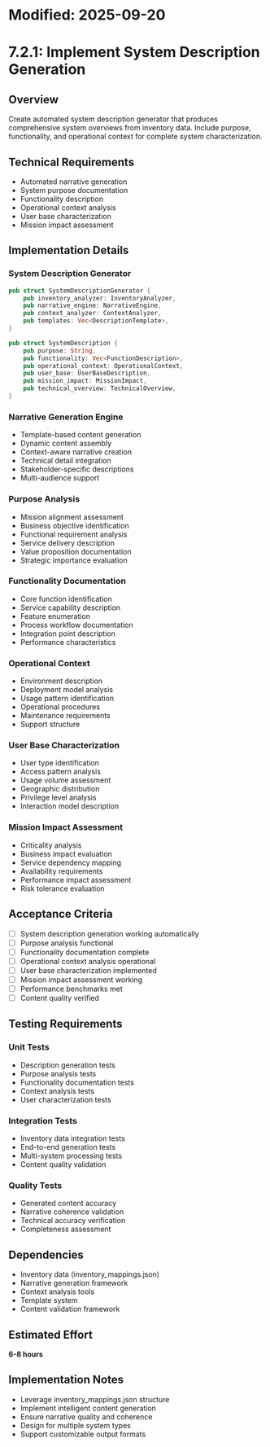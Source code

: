 # Modified: 2025-09-20

# 7.2.1: Implement System Description Generation

## Overview
Create automated system description generator that produces comprehensive system overviews from inventory data. Include purpose, functionality, and operational context for complete system characterization.

## Technical Requirements
- Automated narrative generation
- System purpose documentation
- Functionality description
- Operational context analysis
- User base characterization
- Mission impact assessment

## Implementation Details

### System Description Generator
```rust
pub struct SystemDescriptionGenerator {
    pub inventory_analyzer: InventoryAnalyzer,
    pub narrative_engine: NarrativeEngine,
    pub context_analyzer: ContextAnalyzer,
    pub templates: Vec<DescriptionTemplate>,
}

pub struct SystemDescription {
    pub purpose: String,
    pub functionality: Vec<FunctionDescription>,
    pub operational_context: OperationalContext,
    pub user_base: UserBaseDescription,
    pub mission_impact: MissionImpact,
    pub technical_overview: TechnicalOverview,
}
```

### Narrative Generation Engine
- Template-based content generation
- Dynamic content assembly
- Context-aware narrative creation
- Technical detail integration
- Stakeholder-specific descriptions
- Multi-audience support

### Purpose Analysis
- Mission alignment assessment
- Business objective identification
- Functional requirement analysis
- Service delivery description
- Value proposition documentation
- Strategic importance evaluation

### Functionality Documentation
- Core function identification
- Service capability description
- Feature enumeration
- Process workflow documentation
- Integration point description
- Performance characteristics

### Operational Context
- Environment description
- Deployment model analysis
- Usage pattern identification
- Operational procedures
- Maintenance requirements
- Support structure

### User Base Characterization
- User type identification
- Access pattern analysis
- Usage volume assessment
- Geographic distribution
- Privilege level analysis
- Interaction model description

### Mission Impact Assessment
- Criticality analysis
- Business impact evaluation
- Service dependency mapping
- Availability requirements
- Performance impact assessment
- Risk tolerance evaluation

## Acceptance Criteria
- [ ] System description generation working automatically
- [ ] Purpose analysis functional
- [ ] Functionality documentation complete
- [ ] Operational context analysis operational
- [ ] User base characterization implemented
- [ ] Mission impact assessment working
- [ ] Performance benchmarks met
- [ ] Content quality verified

## Testing Requirements

### Unit Tests
- Description generation tests
- Purpose analysis tests
- Functionality documentation tests
- Context analysis tests
- User characterization tests

### Integration Tests
- Inventory data integration tests
- End-to-end generation tests
- Multi-system processing tests
- Content quality validation

### Quality Tests
- Generated content accuracy
- Narrative coherence validation
- Technical accuracy verification
- Completeness assessment

## Dependencies
- Inventory data (inventory_mappings.json)
- Narrative generation framework
- Context analysis tools
- Template system
- Content validation framework

## Estimated Effort
**6-8 hours**

## Implementation Notes
- Leverage inventory_mappings.json structure
- Implement intelligent content generation
- Ensure narrative quality and coherence
- Design for multiple system types
- Support customizable output formats
